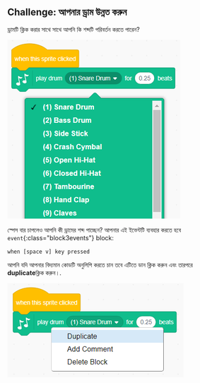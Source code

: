 ## Challenge: আপনার ড্রাম উন্নত করুন

ড্রামটি ক্লিক করার সাথে সাথে আপনি কি শব্দটি পরিবর্তন করতে পারেন?

![screenshot](images/band-drum-sound.png)

স্পেস বার চাপলেও আপনি কী ড্রামের শব্দ পাচ্ছেন? আপনার এই ইভেন্টটি ব্যবহার করতে হবে `event`{:class="block3events"} block:

```blocks3
when [space v] key pressed
```

আপনি যদি আপনার বিদ্যমান কোডটি অনুলিপি করতে চান তবে এটিতে ডান ক্লিক করুন এবং তারপরে **duplicate**ক্লিক করুন।.

![screenshot](images/band-duplicate-code.png)